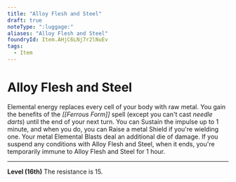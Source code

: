 ```yaml
---
title: "Alloy Flesh and Steel"
draft: true
noteType: ":luggage:"
aliases: "Alloy Flesh and Steel"
foundryId: Item.AHjC6LNj7r2lNuEv
tags:
  - Item
---
```


# Alloy Flesh and Steel

Elemental energy replaces every cell of your body with raw metal. You gain the benefits of the _[[Ferrous Form]]_ spell (except you can't cast _needle darts_) until the end of your next turn. You can Sustain the impulse up to 1 minute, and when you do, you can Raise a metal Shield if you're wielding one. Your metal Elemental Blasts deal an additional die of damage. If you suspend any conditions with Alloy Flesh and Steel, when it ends, you're temporarily immune to Alloy Flesh and Steel for 1 hour.

* * *

**Level (16th)** The resistance is 15.
